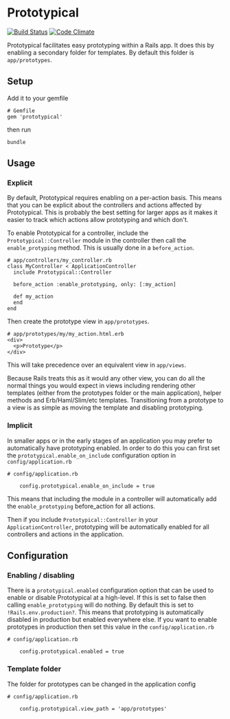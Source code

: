 # Prototypical

[![Build Status](https://travis-ci.org/adamphillips/prototypical.svg?branch=master)](https://travis-ci.org/adamphillips/prototypical)
[![Code Climate](https://codeclimate.com/github/adamphillips/prototypical/badges/gpa.svg)](https://codeclimate.com/github/adamphillips/prototypical)

Prototypical facilitates easy prototyping within a Rails app. It does this by
enabling a secondary folder for templates. By default this folder is
`app/prototypes`.

## Setup

Add it to your gemfile

```
# Gemfile
gem 'prototypical'
```

then run

```
bundle
```

## Usage

### Explicit

By default, Prototypical requires enabling on a per-action basis. This means
that you can be explicit about the controllers and actions affected by
Prototypical. This is probably the best setting for larger apps as it makes it
easier to track which actions allow prototyping and which don't.

To enable Prototypical for a controller, include the `Prototypical::Controller`
module in the controller then call the `enable_protyping` method. This is
usually done in a `before_action`.


```
# app/controllers/my_controller.rb
class MyController < ApplicationController
  include Prototypical::Controller

  before_action :enable_prototyping, only: [:my_action]

  def my_action
  end
end
```

Then create the prototype view in `app/prototypes`.

```
# app/prototypes/my/my_action.html.erb
<div>
  <p>Prototype</p>
</div>
```

This will take precedence over an equivalent view in `app/views`.

Because Rails treats this as it would any other view, you can do all the normal
things you would expect in views including rendering other templates (either
from the prototypes folder or the main application), helper methods and
Erb/Haml/Slim/etc templates. Transitioning from a prototype to a view is as
simple as moving the template and disabling prototyping.

### Implicit

In smaller apps or in the early stages of an application you may prefer to
automatically have prototyping enabled. In order to do this you can first set
the `prototypical.enable_on_include` configuration option in
`config/application.rb`

```
# config/application.rb

    config.prototypical.enable_on_include = true
```

This means that including the module in a controller will automatically add the
`enable_prototyping` before_action for all actions.

Then if you include `Prototypical::Controller` in your `ApplicationController`,
prototyping will be automatically enabled for all controllers and actions in the
application.

## Configuration

### Enabling / disabling

There is a `prototypical.enabled` configuration option that can be used to enable or disable Prototypical at a high-level. If this is set to false then calling `enable_prototyping` will do nothing. By default this is set to `!Rails.env.production?`. This means that prototyping is automatically disabled in production but enabled everywhere else. If you want to enable prototypes in production then set this value in the `config/application.rb`

```
# config/application.rb

    config.prototypical.enabled = true
```

### Template folder

The folder for prototypes can be changed in the application config

```
# config/application.rb

    config.prototypical.view_path = 'app/prototypes'
```